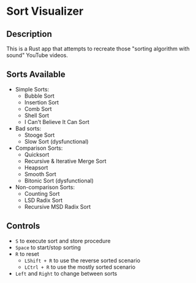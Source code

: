 # Sort Visualizer
## Description
This is a Rust app that attempts to recreate those "sorting algorithm with sound" YouTube videos.

## Sorts Available

- Simple Sorts:
  - Bubble Sort
  - Insertion Sort
  - Comb Sort
  - Shell Sort
  - I Can't Believe It Can Sort
- Bad sorts:
  - Stooge Sort
  - Slow Sort (dysfunctional)
- Comparison Sorts:
  - Quicksort
  - Recursive & Iterative Merge Sort
  - Heapsort
  - Smooth Sort
  - Bitonic Sort (dysfunctional)
- Non-comparison Sorts:
  - Counting Sort
  - LSD Radix Sort
  - Recursive MSD Radix Sort

## Controls
- `S` to execute sort and store procedure
- `Space` to start/stop sorting
- `R` to reset
  - `LShift + R` to use the reverse sorted scenario
  - `LCtrl + R` to use the mostly sorted scenario
- `Left` and `Right` to change between sorts


